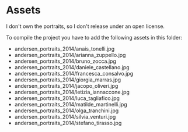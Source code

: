 Assets
===================

I don't own the portraits, so I don't release under an open license.  

To compile the project you have to add the following assets in this folder:  

- andersen_portraits_2014/anais_tonelli.jpg
- andersen_portraits_2014/arianna_zuppello.jpg
- andersen_portraits_2014/bruno_zocca.jpg
- andersen_portraits_2014/daniele_castellano.jpg
- andersen_portraits_2014/francesca_consalvo.jpg
- andersen_portraits_2014/giorgia_marras.jpg
- andersen_portraits_2014/jacopo_oliveri.jpg
- andersen_portraits_2014/letizia_iannaccone.jpg
- andersen_portraits_2014/luca_tagliafico.jpg
- andersen_portraits_2014/matilde_martinelli.jpg
- andersen_portraits_2014/olga_tranchini.jpg
- andersen_portraits_2014/silvia_venturi.jpg
- andersen_portraits_2014/stefano_tirasso.jpg

